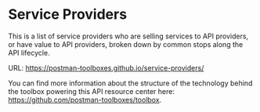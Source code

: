 # Service Providers
This is a list of service providers who are selling services to API providers, or have value to API providers, broken down by common stops along the API lifecycle.

URL: https://postman-toolboxes.github.io/service-providers/

You can find more information about the structure of the technology behind the toolbox powering this API resource center here: https://github.com/postman-toolboxes/toolbox.
